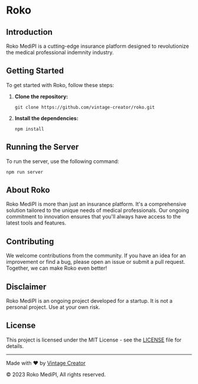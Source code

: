 # Roko

<h2>Introduction</h2>

<p>Roko MediPI is a cutting-edge insurance platform designed to revolutionize the medical professional indemnity industry.</p>

<h2>Getting Started</h2>

<p>To get started with Roko, follow these steps:</p>

<ol>
    <li>
        <strong>Clone the repository:</strong>
        <pre><code>git clone https://github.com/vintage-creator/roko.git</code></pre>
    </li>
    <li>
        <strong>Install the dependencies:</strong>
        <pre><code>npm install</code></pre>
    </li>
</ol>

<h2>Running the Server</h2>

<p>To run the server, use the following command:</p>

<pre><code>npm run server</code></pre>

<h2>About Roko</h2>

<p>Roko MediPI is more than just an insurance platform. It's a comprehensive solution tailored to the unique needs of medical professionals. Our ongoing commitment to innovation ensures that you'll always have access to the latest tools and features.</p>

<h2>Contributing</h2>

<p>We welcome contributions from the community. If you have an idea for an improvement or find a bug, please open an issue or submit a pull request. Together, we can make Roko even better!</p>

<h2>Disclaimer</h2>

<p>Roko MediPI is an ongoing project developed for a startup. It is not a personal project. Use at your own risk.</p>

<h2>License</h2>

<p>This project is licensed under the MIT License - see the <a href="LICENSE">LICENSE</a> file for details.</p>

<hr>

<p>Made with &#10084;&#65039; by <a href="https://www.linkedin.com/in/vintage-creator/">Vintage Creator</a></p>
<p>&copy; 2023 Roko MediPI, All rights reserved.</p>
